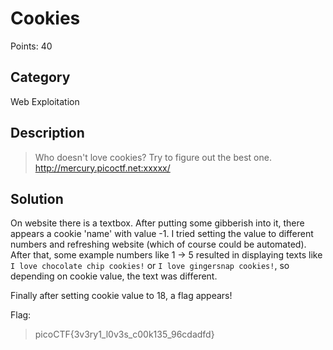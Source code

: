 # Cookies

Points: 40

## Category

Web Exploitation

## Description
>Who doesn't love cookies? Try to figure out the best one. http://mercury.picoctf.net:xxxxx/

## Solution
On website there is a textbox. After putting some gibberish into it, there appears a cookie 'name' with value -1. I tried setting the value to different numbers and refreshing website (which of course could be automated). After that, some example numbers like 1 -> 5 resulted in displaying texts like `I love chocolate chip cookies!` or `I love gingersnap cookies!`, so depending on cookie value, the text was different.

Finally after setting cookie value to 18, a flag appears!

Flag:
>picoCTF{3v3ry1_l0v3s_c00k135_96cdadfd}

